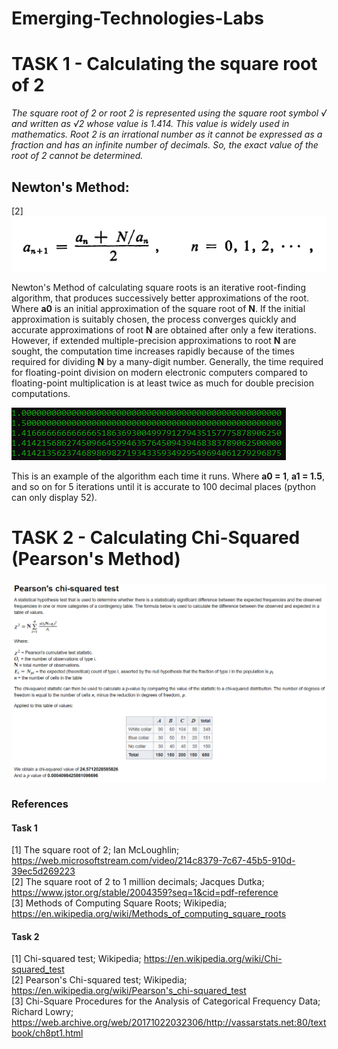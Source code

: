 # Emerging-Technologies-Labs

# TASK 1 - Calculating the square root of 2

*The square root of 2 or root 2 is represented using the square root symbol √ and written as √2 whose value is 1.414. This value is widely used in mathematics. Root 2 is an irrational number as it cannot be expressed as a fraction and has an infinite number of decimals. So, the exact value of the root of 2 cannot be determined.*

## Newton's Method:
[2]
![Newton's Method](images/newtons_method.png)

Newton's Method of calculating square roots is an iterative root-finding algorithm, that produces successively better approximations of the root. Where **a0** is an initial approximation of the square root of **N**. If the initial approximation is suitably chosen, the process converges quickly and accurate approximations of root **N** are obtained after only a few iterations. However, if extended multiple-precision approximations to root **N** are sought, the computation time increases rapidly because of the times required for dividing **N** by a many-digit number. Generally, the time required for floating-point division on modern electronic computers compared to floating-point multiplication is at least twice as much for double precision computations.

![Iterational Accuracy](images/iterations.png)

This is an example of the algorithm each time it runs. Where **a0 = 1**, **a1 = 1.5**, and so on for 5 iterations until it is accurate to 100 decimal places (python can only display 52).

# TASK 2 - Calculating Chi-Squared (Pearson's Method)

![jupyter markdown](images/Jupyter_markdown.png)

### References
#### Task 1
[1] The square root of 2; Ian McLoughlin; https://web.microsoftstream.com/video/214c8379-7c67-45b5-910d-39ec5d269223<br/>
[2] The square root of 2 to 1 million decimals; Jacques Dutka; https://www.jstor.org/stable/2004359?seq=1&cid=pdf-reference<br/>
[3] Methods of Computing Square Roots; Wikipedia; https://en.wikipedia.org/wiki/Methods_of_computing_square_roots

#### Task 2
[1] Chi-squared test; Wikipedia;
https://en.wikipedia.org/wiki/Chi-squared_test<br>
[2] Pearson's Chi-squared test; Wikipedia;
https://en.wikipedia.org/wiki/Pearson's_chi-squared_test<br>
[3] Chi-Square Procedures for the Analysis of Categorical Frequency Data; Richard Lowry; https://web.archive.org/web/20171022032306/http://vassarstats.net:80/textbook/ch8pt1.html <br>
